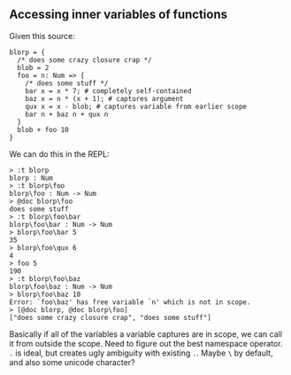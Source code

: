 ## Accessing inner variables of functions

Given this source:

```
blorp = {
  /* does some crazy closure crap */
  blob = 2
  foo = n: Num => {
    /* does some stuff */
    bar x = x * 7; # completely self-contained
    baz x = n * (x + 1); # captures argument
    qux x = x - blob; # captures variable from earlier scope
    bar n + baz n + qux n
  }
  blob + foo 10
}
```

We can do this in the REPL:

```
> :t blorp
blorp : Num
> :t blorp\foo
blorp\foo : Num -> Num
> @doc blorp\foo
does some stuff
> :t blorp\foo\bar
blorp\foo\bar : Num -> Num
> blorp\foo\bar 5
35
> blorp\foo\qux 6
4
> foo 5
190
> :t blorp\foo\baz
blorp\foo\baz : Num -> Num
> blorp\foo\baz 10
Error: `foo\baz' has free variable `n' which is not in scope.
> [@doc blorp, @doc blorp\foo]
["does some crazy closure crap", "does some stuff"]
```

Basically if all of the variables a variable captures are in scope, we can
call it from outside the scope. Need to figure out the best namespace operator. `.` is ideal, but creates ugly ambiguity with existing `.`. Maybe `\` by default, and also some unicode character?
 
